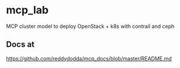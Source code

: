 # mcp_lab
MCP cluster model to deploy OpenStack + k8s with contrail and ceph


## Docs at 

https://github.com/reddydodda/mcp_docs/blob/master/README.md
